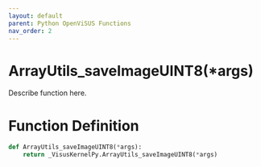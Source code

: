 ```yaml
---
layout: default
parent: Python OpenViSUS Functions
nav_order: 2
---
```


# ArrayUtils_saveImageUINT8(*args)

Describe function here.

# Function Definition

```python
def ArrayUtils_saveImageUINT8(*args):
    return _VisusKernelPy.ArrayUtils_saveImageUINT8(*args)
```